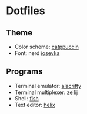 # Dotfiles

## Theme

* Color scheme: [catppuccin](https://github.com/catppuccin/catppuccin)
* Font: nerd [iosevka](https://github.com/be5invis/Iosevka)

## Programs

* Terminal emulator: [alacritty](https://github.com/alacritty/alacritty)
* Terminal multiplexer: [zellij](https://github.com/zellij-org/zellij)
* Shell: [fish](https://github.com/fish-shell/fish-shell)
* Text editor: [helix](https://github.com/helix-editor/helix)
